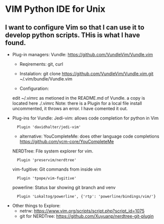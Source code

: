 # VIM Python IDE for Unix

## I want to configure Vim so that I can use it to develop python scripts. THis is what I have found.

* Plug-in managers:
Vundle: https://github.com/VundleVim/Vundle.vim
    - Reqirements: git, curl

    - Instalation:
    git clone https://github.com/VundleVim/Vundle.vim.git ~/.vim/bundle/Vundle.vim

    - Configuration:

    edit ~/.vimrc as metioned in the README.md of Vundle. a copy is located here ./.vimrc
    Note: there is a Plugin for a local file install uncommented, it throws an error. I have comented it out.

* Plug-ins for Vundle:
    Jedi-vim:
        allows code completion for python in Vim

        Plugin 'davidhalter/jedi-vim'

    - alternative: YouCompleteMe: does other language code completions
        https://github.com/ycm-core/YouCompleteMe

    NERDTree:
        File system explorer for vim.

        Plugin 'preservim/nerdtree'

    vim-fugitive:
        Git commands from inside vim

        Plugin 'tpope/vim-fugitive'

    powerline:
        Status bar showing git branch and venv
        
        Plugin 'Lokaltog/powerline', {'rtp': 'powerline/bindings/vim/'}

- Other things to Explore:
    * netrw: https://www.vim.org/scripts/script.php?script_id=1075
    * git for NERDTree: https://github.com/Xuyuanp/nerdtree-git-plugin
